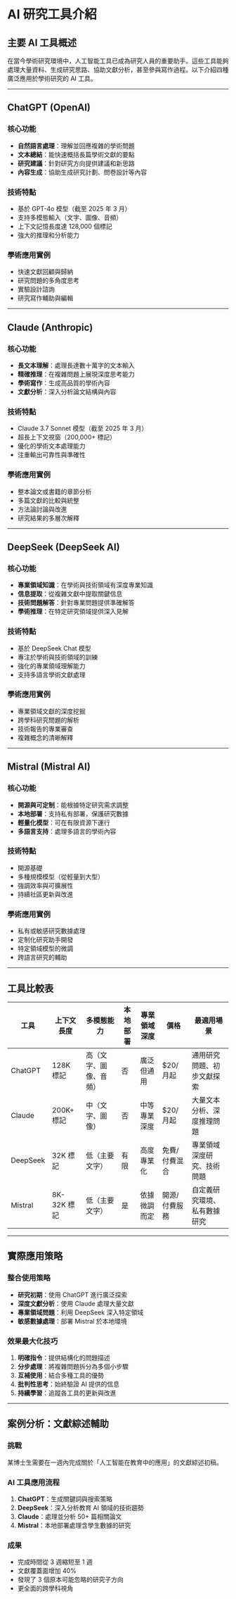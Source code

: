 # AI 研究工具介紹

## 主要 AI 工具概述

在當今學術研究環境中，人工智能工具已成為研究人員的重要助手。這些工具能夠處理大量資料、生成研究思路、協助文獻分析，甚至參與寫作過程。以下介紹四種廣泛應用於學術研究的 AI 工具。

---

## ChatGPT (OpenAI)

### 核心功能
- **自然語言處理**：理解並回應複雜的學術問題
- **文本總結**：能快速概括長篇學術文獻的要點
- **研究建議**：針對研究方向提供建議和新思路
- **內容生成**：協助生成研究計劃、問卷設計等內容

### 技術特點
- 基於 GPT-4o 模型（截至 2025 年 3 月）
- 支持多模態輸入（文字、圖像、音頻）
- 上下文記憶長度達 128,000 個標記
- 強大的推理和分析能力

### 學術應用實例
- 快速文獻回顧與歸納
- 研究問題的多角度思考
- 實驗設計諮詢
- 研究寫作輔助與編輯

---

## Claude (Anthropic)

### 核心功能
- **長文本理解**：處理長達數十萬字的文本輸入
- **精確推理**：在複雜問題上展現深度思考能力
- **學術寫作**：生成高品質的學術內容
- **文獻分析**：深入分析論文結構與內容

### 技術特點
- Claude 3.7 Sonnet 模型（截至 2025 年 3 月）
- 超長上下文視窗（200,000+ 標記）
- 優化的學術文本處理能力
- 注重輸出可靠性與準確性

### 學術應用實例
- 整本論文或書籍的章節分析
- 多篇文獻的比較與統整
- 方法論討論與改進
- 研究結果的多層次解釋

---

## DeepSeek (DeepSeek AI)

### 核心功能
- **專業領域知識**：在學術與技術領域有深度專業知識
- **信息提取**：從複雜文獻中提取關鍵信息
- **技術問題解答**：針對專業問題提供準確解答
- **學術推理**：在特定研究領域提供深入見解

### 技術特點
- 基於 DeepSeek Chat 模型
- 專注於學術與技術領域的訓練
- 強化的專業領域理解能力
- 支持多語言學術文獻處理

### 學術應用實例
- 專業領域文獻的深度挖掘
- 跨學科研究問題的解析
- 技術報告的專業審查
- 複雜概念的清晰解釋

---

## Mistral (Mistral AI)

### 核心功能
- **開源與可定制**：能根據特定研究需求調整
- **本地部署**：支持私有部署，保護研究數據
- **輕量化模型**：可在有限資源下運行
- **多語言支持**：處理多語言的學術內容

### 技術特點
- 開源基礎
- 多種規模模型（從輕量到大型）
- 強調效率與可擴展性
- 持續社區更新與改進

### 學術應用實例
- 私有或敏感研究數據處理
- 定制化研究助手開發
- 特定領域模型的微調
- 跨語言研究的輔助

---

## 工具比較表

| 工具 | 上下文長度 | 多模態能力 | 本地部署 | 專業領域深度 | 價格 | 最適用場景 |
|------|------------|------------|----------|--------------|------|------------|
| ChatGPT | 128K 標記 | 高（文字、圖像、音頻） | 否 | 廣泛但通用 | $20/月起 | 通用研究問題、初步文獻探索 |
| Claude | 200K+ 標記 | 中（文字、圖像） | 否 | 中等專業深度 | $20/月起 | 大量文本分析、深度推理問題 |
| DeepSeek | 32K 標記 | 低（主要文字） | 有限 | 高度專業化 | 免費/付費混合 | 專業領域深度研究、技術問題 |
| Mistral | 8K-32K 標記 | 低（主要文字） | 是 | 依據微調而定 | 開源/付費服務 | 自定義研究環境、私有數據研究 |

---

## 實際應用策略

### 整合使用策略
- **研究初期**：使用 ChatGPT 進行廣泛探索
- **深度文獻分析**：使用 Claude 處理大量文獻
- **專業領域問題**：利用 DeepSeek 深入特定領域
- **敏感數據處理**：部署 Mistral 於本地環境

### 效果最大化技巧
1. **明確指令**：提供結構化的問題描述
2. **分步處理**：將複雜問題拆分為多個小步驟
3. **互補使用**：結合多種工具的優勢
4. **批判性思考**：始終驗證 AI 提供的信息
5. **持續學習**：追蹤各工具的更新與改進

---

## 案例分析：文獻綜述輔助

### 挑戰
某博士生需要在一週內完成關於「人工智能在教育中的應用」的文獻綜述初稿。

### AI 工具應用流程
1. **ChatGPT**：生成關鍵詞與搜索策略
2. **DeepSeek**：深入分析教育 AI 領域的技術趨勢
3. **Claude**：處理並分析 50+ 篇相關論文
4. **Mistral**：本地部署處理含學生數據的研究

### 成果
- 完成時間從 3 週縮短至 1 週
- 文獻覆蓋面增加 40%
- 發現了 3 個原本可能忽略的研究子方向
- 更全面的跨學科視角